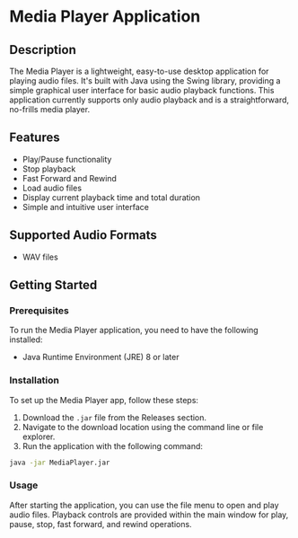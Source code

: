 # Media Player Application

## Description

The Media Player is a lightweight, easy-to-use desktop application for playing audio files. It's built with Java using the Swing library, providing a simple graphical user interface for basic audio playback functions. This application currently supports only audio playback and is a straightforward, no-frills media player.

## Features

- Play/Pause functionality
- Stop playback
- Fast Forward and Rewind
- Load audio files
- Display current playback time and total duration
- Simple and intuitive user interface

## Supported Audio Formats

- WAV files

## Getting Started

### Prerequisites

To run the Media Player application, you need to have the following installed:

- Java Runtime Environment (JRE) 8 or later

### Installation

To set up the Media Player app, follow these steps:

1. Download the `.jar` file from the Releases section.
2. Navigate to the download location using the command line or file explorer.
3. Run the application with the following command:

```sh
java -jar MediaPlayer.jar
```

### Usage

After starting the application, you can use the file menu to open and play audio files. Playback controls are provided within the main window for play, pause, stop, fast forward, and rewind operations.
